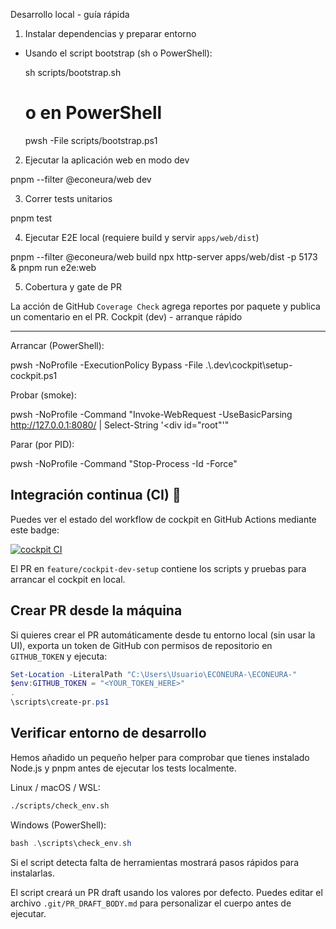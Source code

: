 Desarrollo local - guía rápida

1. Instalar dependencias y preparar entorno

- Usando el script bootstrap (sh o PowerShell):

  sh scripts/bootstrap.sh

  # o en PowerShell

  pwsh -File scripts/bootstrap.ps1

2. Ejecutar la aplicación web en modo dev

pnpm --filter @econeura/web dev

3. Correr tests unitarios

pnpm test

4. Ejecutar E2E local (requiere build y servir `apps/web/dist`)

pnpm --filter @econeura/web build npx http-server apps/web/dist -p 5173 & pnpm
run e2e:web

5. Cobertura y gate de PR

La acción de GitHub `Coverage Check` agrega reportes por paquete y publica un
comentario en el PR. Cockpit (dev) - arranque rápido

---

Arrancar (PowerShell):

pwsh -NoProfile -ExecutionPolicy Bypass -File
.\\.dev\\cockpit\\setup-cockpit.ps1

Probar (smoke):

pwsh -NoProfile -Command "Invoke-WebRequest -UseBasicParsing
http://127.0.0.1:8080/ | Select-String '<div id=\"root\"'"

Parar (por PID):

pwsh -NoProfile -Command "Stop-Process -Id <PID> -Force"

## Integración continua (CI) 🚀

Puedes ver el estado del workflow de cockpit en GitHub Actions mediante este
badge:

[![cockpit CI](https://github.com/ECONEURA/ECONEURA-/actions/workflows/cockpit-ci.yml/badge.svg)](https://github.com/ECONEURA/ECONEURA-/actions/workflows/cockpit-ci.yml)

El PR en `feature/cockpit-dev-setup` contiene los scripts y pruebas para
arrancar el cockpit en local.

## Crear PR desde la máquina

Si quieres crear el PR automáticamente desde tu entorno local (sin usar la UI),
exporta un token de GitHub con permisos de repositorio en `GITHUB_TOKEN` y
ejecuta:

```powershell
Set-Location -LiteralPath "C:\Users\Usuario\ECONEURA-\ECONEURA-"
$env:GITHUB_TOKEN = "<YOUR_TOKEN_HERE>"
.
\scripts\create-pr.ps1
```

## Verificar entorno de desarrollo

Hemos añadido un pequeño helper para comprobar que tienes instalado Node.js y pnpm antes de ejecutar los tests localmente.

Linux / macOS / WSL:

```bash
./scripts/check_env.sh
```

Windows (PowerShell):

```powershell
bash .\scripts\check_env.sh
```

Si el script detecta falta de herramientas mostrará pasos rápidos para instalarlas.

El script creará un PR draft usando los valores por defecto. Puedes editar el
archivo `.git/PR_DRAFT_BODY.md` para personalizar el cuerpo antes de ejecutar.
